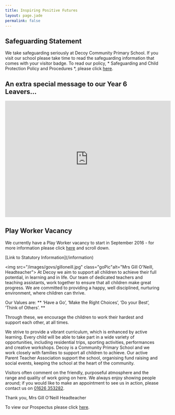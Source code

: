 ```yaml
---
title: Inspiring Positive Futures
layout: page.jade
permalink: false
---
```

## Safeguarding Statement
We take safeguarding seriously at Decoy Community Primary School. If you visit our school please take time to read the safeguarding information that comes with your visitor badge. To read our policy, * Safeguarding and Child Protection Policy and Procedures *, please click [here](https://drive.google.com/file/d/0B0102cki14zKRkltU20zWi1IbU0/view?usp=sharing).

## An extra special message to our Year 6 Leavers...
<iframe src="https://player.vimeo.com/video/175673394" width="540" height="380" frameborder="0" webkitallowfullscreen mozallowfullscreen allowfullscreen></iframe>

## Play Worker Vacancy
We currently have a Play Worker vacancy to start in September 2016 - for more information please click [here][1] and scroll down.

<div class="infoButtons">
[Link to Statutory Information](/information)
</div>

<img src="/images/govs/gilloneill.jpg" class="goPic"alt="Mrs Gill O'Neill, Headteacher">
At Decoy we aim to support all children to achieve their full potential, in learning and in life. Our team of dedicated teachers and teaching assistants, work together to ensure that all children make great progress.  We are committed to providing a happy, well disciplined, nurturing environment, where children can thrive. 


Our Values are:
** ‘Have a Go’, ‘Make the Right Choices’, ‘Do your Best’, ‘Think of Others’. **

Through these, we encourage the children to work their hardest and support each other, at all times.

We strive to provide a vibrant curriculum, which is enhanced by active learning. Every child will be able to take part in a wide variety of opportunities, including residential trips, sporting activities, performances and creative workshops.
Decoy is a Community Primary School and we work closely with families to support all children to achieve. Our active Parent Teacher Association support the school, organising fund raising and social events, keeping the school at the heart of the community.

Visitors often comment on the friendly, purposeful atmosphere and the range and quality of work going on here. We always enjoy showing people around; if you would like to make an appointment to see us in action, please contact us on <a href="tel:01626353282">01626 353282</a>.

Thank you, 
Mrs Gill O'Neill 
Headteacher

To view our Prospectus please click [here](https://drive.google.com/open?id=0B76W__U5CTntaFhPYlhjYnRiQ2s).

[1]: /information 